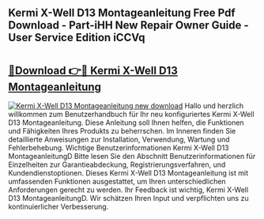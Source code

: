 ## Kermi X-Well D13 Montageanleitung Free Pdf Download - Part-iHH New Repair Owner Guide - User Service Edition iCCVq

# <h2><a href="http://df7x6m.blite.top/?on=Kermi+X-Well+D13+Montageanleitung">🔗Download 👉🔴 Kermi X-Well D13 Montageanleitung</a></h2>

[![Kermi X-Well D13 Montageanleitung new download](https://i.imgur.com/lujVjoI.png)](http://df7x6m.blite.top/?on=Kermi+X-Well+D13+Montageanleitung)
Hallo und herzlich willkommen zum Benutzerhandbuch für Ihr neu konfiguriertes Kermi X-Well D13 Montageanleitung. Diese Anleitung soll Ihnen helfen, die Funktionen und Fähigkeiten Ihres Produkts zu beherrschen. Im Inneren finden Sie detaillierte Anweisungen zur Installation, Verwendung, Wartung und Fehlerbehebung. Wichtige Benutzerinformationen Kermi X-Well D13 MontageanleitungD Bitte lesen Sie den Abschnitt Benutzerinformationen für Einzelheiten zur Garantieabdeckung, Registrierungsverfahren, und Kundendienstoptionen. Dieses Kermi X-Well D13 Montageanleitung ist mit umfassenden Funktionen ausgestattet, um Ihren unterschiedlichen Anforderungen gerecht zu werden. Ihr Feedback ist wichtig, Kermi X-Well D13 MontageanleitungD. Wir schätzen Ihren Input und verpflichten uns zu kontinuierlicher Verbesserung.
